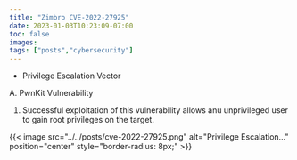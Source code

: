 ```yaml
---
title: "Zimbro CVE-2022-27925"
date: 2023-01-03T10:23:09-07:00
toc: false
images:
tags: ["posts","cybersecurity"]
---
```


* Privilege Escalation Vector

A. PwnKit Vulnerability
  1. Successful exploitation of this vulnerability allows anu unprivileged user to gain root privileges on the target.

{{< image src="../../posts/cve-2022-27925.png" alt="Privilege Escalation..." position="center" style="border-radius: 8px;" >}}
